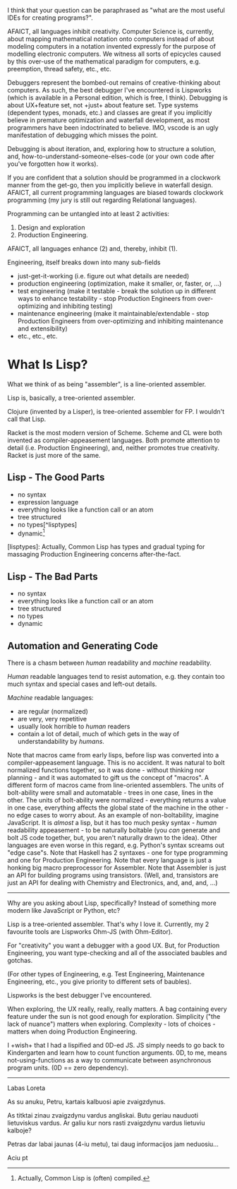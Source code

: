I think that your question can be paraphrased as "what are the most useful IDEs for creating programs?".

AFAICT, all languages inhibit creativity.  Computer Science is, currently, about mapping mathematical notation onto computers instead of about modeling computers in a notation invented expressly for the purpose of modelling electronic computers.  We witness all sorts of epicycles caused by this over-use of the mathematical paradigm for computers, e.g. preemption, thread safety, etc., etc.

Debuggers represent the bombed-out remains of creative-thinking about computers.  As such, the best debugger I've encountered is Lispworks (which is available in a Personal edition, which is free, I think).  Debugging is about UX+feature set, not +just+ about feature set. Type systems (dependent types, monads, etc.) and classes are great if you implicitly believe in premature optimization and waterfall development, as most programmers have been indoctrinated to believe.  IMO, vscode is an ugly manifestation of debugging which misses the point.

Debugging is about iteration, and, exploring how to structure a solution, and, how-to-understand-someone-elses-code (or your own code after you've forgotten how it works).

If you are confident that a solution should be programmed in a clockwork manner from the get-go, then you implicitly believe in waterfall design.  AFAICT, all current programming languages are biased towards clockwork programming (my jury is still out regarding Relational languages).

Programming can be untangled into at least 2 activities: 
1. Design and exploration
2. Production Engineering.  

AFAICT, all languages enhance (2) and, thereby, inhibit (1).

Engineering, itself breaks down into many sub-fields
- just-get-it-working (i.e. figure out what details are needed)
- production engineering (optimization, make it smaller, or, faster, or, ...)
- test engineering (make it testable - break the solution up in different ways to enhance testability - stop Production Engineers from over-optimizing and inhibiting testing)
- maintenance engineering (make it maintainable/extendable - stop Production Engineers from over-optimizing and inhibiting maintenance and extensibility)
- etc., etc., etc.

# What Is Lisp?
What we think of as being "assembler", is a line-oriented assembler.

Lisp is, basically, a tree-oriented assembler.

Clojure (invented by a Lisper), is tree-oriented assembler for FP.  I wouldn't call that Lisp.

Racket is the most modern version of Scheme.  Scheme and CL were both invented as compiler-appeasement languages.  Both promote attention to detail (i.e. Production Engineering), and, neither promotes true creativity.  Racket is just more of the same.

## Lisp - The Good Parts
- no syntax
- expression language
- everything looks like a function call or an atom
- tree structured
- no types[^lisptypes]
- dynamic[^dynamic]

[lisptypes]: Actually, Common Lisp has types and gradual typing for massaging Production Engineering concerns after-the-fact.
[^dynamic]: Actually, Common Lisp is (often) compiled.

## Lisp - The Bad Parts
- no syntax
- everything looks like a function call or an atom
- tree structured
- no types
- dynamic

## Automation and Generating Code
There is a chasm between *human* readability and *machine* readability.

*Human* readable languages tend to resist automation, e.g. they contain too much syntax and special cases and left-out details.

*Machine* readable languages:
- are regular (normalized)
- are very, very repetitive
- usually look horrible to *human* readers
- contain a lot of detail, much of which gets in the way of understandability by *humans*.

Note that macros came from early lisps, before lisp was converted into a compiler-appeasement language.  This is no accident.  It was natural to bolt normalized functions together, so it was done - without thinking nor planning - and it was automated to gift us the concept of "macros".  A different form of macros came from line-oriented assemblers.  The units of bolt-ability were small and automatable - trees in one case, lines in the other.  The units of bolt-ability were normalized - everything returns a value in one case, everything affects the global state of the machine in the other - no edge cases to worry about.  As an example of non-boltability, imagine JavaScript.  It is *almost* a lisp, but it has too much pesky syntax - *human* readability appeasement - to be naturally boltable (you *can* generate and bolt JS code together, but, you aren't naturally drawn to the idea).  Other languages are even worse in this regard, e.g. Python's syntax screams out "edge case"s.  Note that Haskell has 2 syntaxes - one for type programming and one for Production Engineering.  Note that every language is just a honking big macro preprocessor for Assembler.  Note that Assembler is just an API for building programs using transistors.  (Well, and, transistors are just an API for dealing with Chemistry and Electronics, and, and, and, ...)

---

Why are you asking about Lisp, specifically?  Instead of something more modern like JavaScript or Python, etc?

Lisp is a tree-oriented assembler.  That's why I love it.  Currently, my 2 favourite tools are Lispworks Ohm-JS (with Ohm-Editor).  

For "creativity" you want a debugger with a good UX. But, for Production Engineering, you want type-checking and all of the associated baubles and gotchas. 

(For other types of Engineering, e.g. Test Engineering, Maintenance Engineering, etc., you give priority to different sets of baubles).

Lispworks is the best debugger I've encountered.  

When exploring, the UX really, really, really matters.  A bag containing every feature under the sun is not good enough for exploration.  Simplicity ("the lack of nuance") matters when exploring.  Complexity - lots of choices - matters when doing Production Engineering.

I +wish+ that I had a lispified and 0D-ed JS.  JS simply needs to go back to Kindergarten and learn how to count function arguments.  0D, to me, means not-using-functions as a way to communicate between asynchronous program units. (0D == zero dependency).

---
Labas Loreta

As su anuku, Petru, kartais kalbuosi apie zvaigzdynus.  

As titktai zinau zvaigzdynu vardus angliskai.  Butu geriau nauduoti lietuviskus vardus.  Ar galiu kur nors rasti zvaigzdynu vardus lietuviu kalboje?

Petras dar labai jaunas (4-iu metu), tai daug informacijos jam neduosiu...

Aciu
pt
